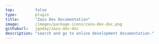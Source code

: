 ```yaml
---
top:         false
type:        plugin
title:       "Zazu Dev Documentation"
image:       /images/package-icons/zazu-dev-doc.png
githuburl:   jgoday/zazu-dev-doc
description: "search and go to online development documentation."
---
```

